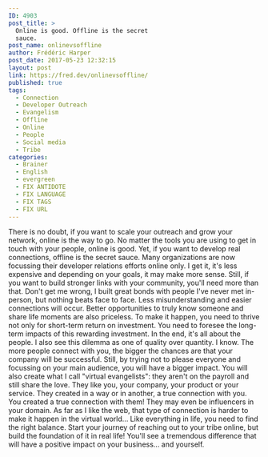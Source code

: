 ```yaml
---
ID: 4903
post_title: >
  Online is good. Offline is the secret
  sauce.
post_name: onlinevsoffline
author: Frédéric Harper
post_date: 2017-05-23 12:32:15
layout: post
link: https://fred.dev/onlinevsoffline/
published: true
tags:
  - Connection
  - Developer Outreach
  - Evangelism
  - Offline
  - Online
  - People
  - Social media
  - Tribe
categories:
  - Brainer
  - English
  - evergreen
  - FIX ANTIDOTE
  - FIX LANGUAGE
  - FIX TAGS
  - FIX URL
---
```

There is no doubt, if you want to scale your outreach and grow your network, online is the way to go. No matter the tools you are using to get in touch with your people, online is good. Yet, if you want to develop real connections, offline is the secret sauce. Many organizations are now focussing their developer relations efforts online only. I get it, it's less expensive and depending on your goals, it may make more sense. Still, if you want to build stronger links with your community, you'll need more than that. Don't get me wrong, I built great bonds with people I've never met in-person, but nothing beats face to face. Less misunderstanding and easier connections will occur. Better opportunities to truly know someone and share life moments are also priceless. To make it happen, you need to thrive not only for short-term return on investment. You need to foresee the long-term impacts of this rewarding investment. In the end, it's all about the people. I also see this dilemma as one of quality over quantity. I know. The more people connect with you, the bigger the chances are that your company will be successful. Still, by trying not to please everyone and focussing on your main audience, you will have a bigger impact. You will also create what I call "virtual evangelists": they aren't on the payroll and still share the love. They like you, your company, your product or your service. They created in a way or in another, a true connection with you. You created a true connection with them! They may even be influencers in your domain. As far as I like the web, that type of connection is harder to make it happen in the virtual world... Like everything in life, you need to find the right balance. Start your journey of reaching out to your tribe online, but build the foundation of it in real life! You'll see a tremendous difference that will have a positive impact on your business... and yourself.